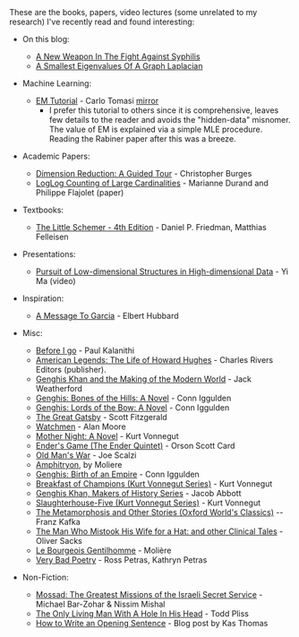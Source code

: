 <article>
</article>
These are the books, papers, video lectures (some unrelated to my research) I've recently read and found interesting:

* On this blog:
  * [A New Weapon In The Fight Against Syphilis](http://blog.shriphani.com/2015/07/21/a-new-weapon-in-the-fight-against-syphilis/)
  * [A Smallest Eigenvalues Of A Graph Laplacian](http://blog.shriphani.com/2015/04/06/the-smallest-eigenvalues-of-a-graph-laplacian/)

* Machine Learning:
    * [EM Tutorial](https://www.cs.duke.edu/courses/spring04/cps196.1/handouts/EM/tomasiEM.pdf) - Carlo Tomasi [mirror](/docs/em_tutorial.pdf)
        * I prefer this tutorial to others since it is comprehensive, leaves few details to the reader and avoids the "hidden-data" misnomer. The value of EM is explained via a simple MLE procedure. Reading the Rabiner paper after this was a breeze.

* Academic Papers:
    * [Dimension Reduction: A Guided Tour](http://research.microsoft.com/pubs/150728/FnT_dimensionReduction) - Christopher Burges
    * [LogLog Counting of Large Cardinalities](http://algo.inria.fr/flajolet/Publications/DuFl03.pdf) - Marianne Durand and Philippe Flajolet (paper)
* Textbooks:
    * [The Little Schemer - 4th Edition](http://www.amazon.com/gp/product/0262560992/) - Daniel P. Friedman, Matthias Felleisen
* Presentations:
    * [Pursuit of Low-dimensional Structures in High-dimensional Data](https://vimeo.com/80319158) - Yi Ma (video)

* Inspiration:
    * [A Message To Garcia](/docs/message_to_garcia.pdf) - Elbert Hubbard

* Misc:
    * [Before I go](http://stanmed.stanford.edu/2015spring/before-i-go.html) - Paul Kalanithi
    * [American Legends: The Life of Howard Hughes](http://www.amazon.com/gp/product/B00KRO8T70/) - Charles Rivers Editors (publisher).
    * [Genghis Khan and the Making of the Modern World](http://www.amazon.com/gp/product/B000FCK206/) - Jack Weatherford
    * [Genghis: Bones of the Hills: A Novel](http://www.amazon.com/gp/product/B001NLL9IM/) - Conn Iggulden
    * [Genghis: Lords of the Bow: A Novel](http://www.amazon.com/gp/product/B000WJQUYO/) - Conn Iggulden
    * [The Great Gatsby](http://www.amazon.com/gp/product/B000FC0PDA/) - Scott Fitzgerald
    * [Watchmen](http://www.amazon.com/gp/product/B005CRQ2IU/) - Alan Moore
    * [Mother Night: A Novel](http://www.amazon.com/gp/product/B002KJA97I/) - Kurt Vonnegut
    * [Ender's Game (The Ender Quintet)](http://www.amazon.com/gp/product/B003G4W49C/) - Orson Scott Card
    * [Old Man's War](http://www.amazon.com/gp/product/B000SEIK2S/) - Joe Scalzi
    * [Amphitryon](http://www.amazon.com/gp/product/0156002116/), by Moliere
    * [Genghis: Birth of an Empire](http://www.amazon.com/gp/product/B000QBYERS/) - Conn Iggulden
    * [Breakfast of Champions (Kurt Vonnegut Series)](http://www.amazon.com/gp/product/B003XRELEI/) - Kurt Vonnegut
    * [Genghis Khan, Makers of History Series](http://www.amazon.com/gp/product/B004UJOU6C/) - Jacob Abbott
    * [Slaughterhouse-Five (Kurt Vonnegut Series)](http://www.amazon.com/gp/product/B003XVYLDU/) - Kurt Vonnegut
    * [The Metamorphosis and Other Stories (Oxford World's Classics)](http://www.amazon.com/gp/product/B003HD2L18/) -- Franz Kafka
    * [The Man Who Mistook His Wife for a Hat: and other Clinical Tales](http://www.amazon.com/gp/product/B003MQNI6W/) - Oliver Sacks
    * [Le Bourgeois Gentilhomme](http://www.amazon.com/gp/product/B004UJ7VG8/) - Molière
    * [Very Bad Poetry](http://www.amazon.com/gp/product/0679776222/) - Ross Petras, Kathryn Petras
* Non-Fiction:
    * [Mossad: The Greatest Missions of the Israeli Secret Service](http://www.amazon.com/gp/product/B007HBLPO0/) - Michael Bar-Zohar & Nissim Mishal
    * [The Only Living Man With A Hole In His Head](http://www.amazon.com/gp/product/B007BV833C/) - Todd Pliss
    * [How to Write an Opening Sentence](http://author-zone.com/write-opening-sentence/) - Blog post by  Kas Thomas
